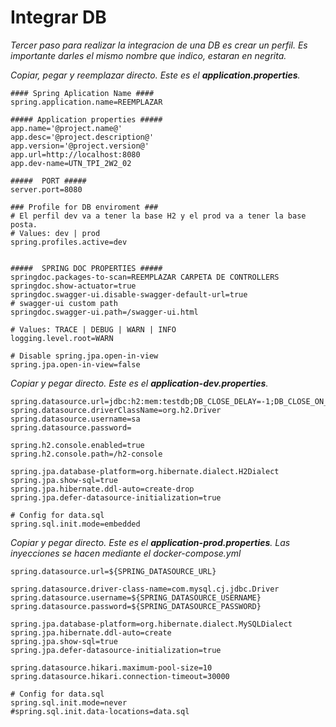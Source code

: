 # Integrar DB

<p>
    <em>Tercer paso para realizar la integracion de una DB es crear un perfil. Es importante darles el mismo nombre que indico, estaran en negrita.</em>
</p>


<em>Copiar, pegar y reemplazar directo. Este es el **application.properties**.</em>
```properties
#### Spring Aplication Name ####
spring.application.name=REEMPLAZAR

##### Application properties #####
app.name='@project.name@'
app.desc='@project.description@'
app.version='@project.version@'
app.url=http://localhost:8080
app.dev-name=UTN_TPI_2W2_02

#####  PORT #####
server.port=8080

### Profile for DB enviroment ###
# El perfil dev va a tener la base H2 y el prod va a tener la base posta.
# Values: dev | prod
spring.profiles.active=dev


#####  SPRING DOC PROPERTIES #####
springdoc.packages-to-scan=REEMPLAZAR CARPETA DE CONTROLLERS
springdoc.show-actuator=true
springdoc.swagger-ui.disable-swagger-default-url=true
# swagger-ui custom path
springdoc.swagger-ui.path=/swagger-ui.html

# Values: TRACE | DEBUG | WARN | INFO
logging.level.root=WARN

# Disable spring.jpa.open-in-view
spring.jpa.open-in-view=false
```

<em>Copiar y pegar directo. Este es el **application-dev.properties**.</em>
```properties
spring.datasource.url=jdbc:h2:mem:testdb;DB_CLOSE_DELAY=-1;DB_CLOSE_ON_EXIT=FALSE
spring.datasource.driverClassName=org.h2.Driver
spring.datasource.username=sa
spring.datasource.password=

spring.h2.console.enabled=true
spring.h2.console.path=/h2-console

spring.jpa.database-platform=org.hibernate.dialect.H2Dialect
spring.jpa.show-sql=true
spring.jpa.hibernate.ddl-auto=create-drop
spring.jpa.defer-datasource-initialization=true

# Config for data.sql
spring.sql.init.mode=embedded
```

<em>Copiar y pegar directo. Este es el **application-prod.properties**. Las inyecciones se hacen mediante el docker-compose.yml</em>
```properties
spring.datasource.url=${SPRING_DATASOURCE_URL}

spring.datasource.driver-class-name=com.mysql.cj.jdbc.Driver
spring.datasource.username=${SPRING_DATASOURCE_USERNAME}
spring.datasource.password=${SPRING_DATASOURCE_PASSWORD}

spring.jpa.database-platform=org.hibernate.dialect.MySQLDialect
spring.jpa.hibernate.ddl-auto=create
spring.jpa.show-sql=true
spring.jpa.defer-datasource-initialization=true

spring.datasource.hikari.maximum-pool-size=10
spring.datasource.hikari.connection-timeout=30000

# Config for data.sql
spring.sql.init.mode=never
#spring.sql.init.data-locations=data.sql

```
